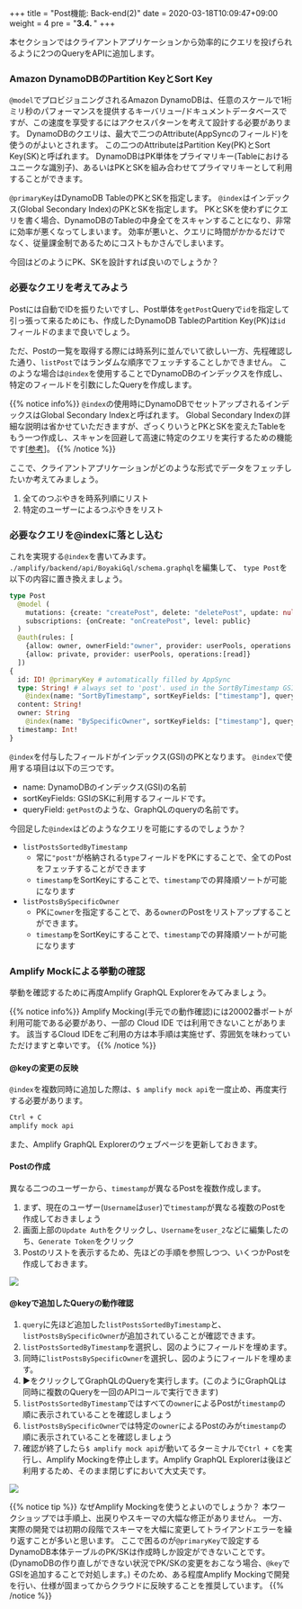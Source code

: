 +++
title = "Post機能: Back-end(2)"
date = 2020-03-18T10:09:47+09:00
weight = 4
pre = "<b>3.4. </b>"
+++

本セクションではクライアントアプリケーションから効率的にクエリを投げられるように2つのQueryをAPIに追加します。

### Amazon DynamoDBのPartition KeyとSort Key
`@model`でプロビジョニングされるAmazon DynamoDBは、任意のスケールで1桁ミリ秒のパフォーマンスを提供するキーバリュー/ドキュメントデータベースですが、この速度を享受するにはアクセスパターンを考えて設計する必要があります。
DynamoDBのクエリは、最大で二つのAttribute(AppSyncのフィールド)を使うのがよいとされます。
この二つのAttributeはPartition Key(PK)とSort Key(SK)と呼ばれます。
DynamoDBはPK単体をプライマリキー(Tableにおけるユニークな識別子)、あるいはPKとSKを組み合わせてプライマリキーとして利用することができます。

`@primaryKey`はDynamoDB TableのPKとSKを指定します。
`@index`はインデックス(Global Secondary Index)のPKとSKを指定します。
PKとSKを使わずにクエリを書く場合、DynamoDBのTableの中身全てをスキャンすることになり、非常に効率が悪くなってしまいます。
効率が悪いと、クエリに時間がかかるだけでなく、従量課金制であるためにコストもかさんでしまいます。

今回はどのようにPK、SKを設計すれば良いのでしょうか？

### 必要なクエリを考えてみよう
Postには自動でIDを振りたいですし、Post単体を`getPost`Queryで`id`を指定して引っ張って来るためにも、作成したDynamoDB TableのPartition Key(PK)は`id`フィールドのままで良いでしょう。

ただ、Postの一覧を取得する際には時系列に並んでいて欲しい一方、先程確認した通り、`listPost`ではランダムな順序でフェッチすることしかできません。
このような場合は`@index`を使用することでDynamoDBのインデックスを作成し、特定のフィールドを引数にしたQueryを作成します。

{{% notice info%}}
`@index`の使用時にDynamoDBでセットアップされるインデックスはGlobal Secondary Indexと呼ばれます。
Global Secondary Indexの詳細な説明は省かせていただきますが、ざっくりいうとPKとSKを変えたTableをもう一つ作成し、スキャンを回避して高速に特定のクエリを実行するための機能です[[参考](https://docs.aws.amazon.com/ja_jp/amazondynamodb/latest/developerguide/GSI.html)]。
{{% /notice %}}

ここで、クライアントアプリケーションがどのような形式でデータをフェッチしたいか考えてみましょう。

1. 全てのつぶやきを時系列順にリスト
1. 特定のユーザーによるつぶやきをリスト

### 必要なクエリを@indexに落とし込む

これを実現する`@index`を書いてみます。
`./amplify/backend/api/BoyakiGql/schema.graphql`を編集して、
`type Post`を以下の内容に置き換えましょう。

```graphql
type Post
  @model (
    mutations: {create: "createPost", delete: "deletePost", update: null}
    subscriptions: {onCreate: "onCreatePost", level: public}
  )
  @auth(rules: [
    {allow: owner, ownerField:"owner", provider: userPools, operations:[read, create, delete]}
    {allow: private, provider: userPools, operations:[read]}
  ])
{
  id: ID! @primaryKey # automatically filled by AppSync
  type: String! # always set to 'post'. used in the SortByTimestamp GSI
    @index(name: "SortByTimestamp", sortKeyFields: ["timestamp"], queryField: "listPostsSortedByTimestamp")
  content: String!
  owner: String
    @index(name: "BySpecificOwner", sortKeyFields: ["timestamp"], queryField: "listPostsBySpecificOwner")
  timestamp: Int!
}
```

`@index`を付与したフィールドがインデックス(GSI)のPKとなります。
`@index`で使用する項目は以下の三つです。

- name: DynamoDBのインデックス(GSI)の名前
- sortKeyFields: GSIのSKに利用するフィールドです。
- queryField: `getPost`のような、GraphQLのqueryの名前です。

今回足した`@index`はどのようなクエリを可能にするのでしょうか？

- `listPostsSortedByTimestamp`
  - 常に`"post"`が格納される`type`フィールドをPKにすることで、全てのPostをフェッチすることができます
  - `timestamp`をSortKeyにすることで、`timestamp`での昇降順ソートが可能になります
- `listPostsBySpecificOwner`
  - PKに`owner`を指定することで、ある`owner`のPostをリストアップすることができます。
  - `timestamp`をSortKeyにすることで、`timestamp`での昇降順ソートが可能になります

### Amplify Mockによる挙動の確認
挙動を確認するために再度Amplify GraphQL Explorerをみてみましょう。

{{% notice info%}}
Amplify Mocking(手元での動作確認)には20002番ポートが利用可能である必要があり、一部の Cloud IDE では利用できないことがあります。
該当するCloud IDEをご利用の方は本手順は実施せず、雰囲気を味わっていただけますと幸いです。
{{% /notice %}}

#### @keyの変更の反映
`@index`を複数同時に追加した際は、`$ amplify mock api`を一度止め、再度実行する必要があります。

```bash
Ctrl + C
amplify mock api
```

また、Amplify GraphQL Explorerのウェブページを更新しておきます。

#### Postの作成
異なる二つのユーザーから、`timestamp`が異なるPostを複数作成します。

1. まず、現在のユーザー(`Username`は`user`)で`timestamp`が異なる複数のPostを作成しておきましょう
1. 画面上部の`Update Auth`をクリックし、`Username`を`user_2`などに編集したのち、`Generate Token`をクリック
1. Postのリストを表示するため、先ほどの手順を参照しつつ、いくつかPostを作成しておきます。

![](/images/30_mock/graphql_change_auth.png)

#### @keyで追加したQueryの動作確認

1. `query`に先ほど追加した`listPostsSortedByTimestamp`と、`listPostsBySpecificOwner`が追加されていることが確認できます。
1. `listPostsSortedByTimestamp`を選択し、図のようにフィールドを埋めます。
1. 同時に`listPostsBySpecificOwner`を選択し、図のようにフィールドを埋めます。
1. **▶︎**をクリックしてGraphQLのQueryを実行します。(このようにGraphQLは同時に複数のQueryを一回のAPIコールで実行できます)
1. `listPostsSortedByTimestamp`ではすべての`owner`によるPostが`timestamp`の順に表示されていることを確認しましょう
1. `listPostsBySpecificOwner`では特定の`owner`によるPostのみが`timestamp`の順に表示されていることを確認しましょう
1. 確認が終了したら`$ amplify mock api`が動いてるターミナルで`Ctrl + C`を実行し、Amplify Mockingを停止します。Amplify GraphQL Explorerは後ほど利用するため、そのまま閉じずにおいて大丈夫です。

![](/images/30_mock/key.png)

{{% notice tip %}}
なぜAmplify Mockingを使うとよいのでしょうか？
本ワークショップでは手順上、出戻りやスキーマの大幅な修正がありません。
一方、実際の開発では初期の段階でスキーマを大幅に変更してトライアンドエラーを繰り返すことが多いと思います。
ここで困るのが`@primaryKey`で設定するDynamoDB本体テーブルのPK/SKは作成時しか設定ができないことです。
(DynamoDBの作り直しができない状況でPK/SKの変更をおこなう場合、`@key`でGSIを追加することで対処します。)
そのため、ある程度Amplify Mockingで開発を行い、仕様が固まってからクラウドに反映することを推奨しています。
{{% /notice %}}